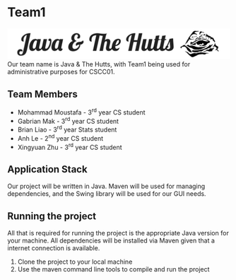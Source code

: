 # Team1
![alt text](logo.png "Team 1 Logo")
Our team name is Java & The Hutts, with Team1 being used for administrative purposes for CSCC01.

## Team Members
* Mohammad Moustafa - 3<sup>rd</sup> year CS student
* Gabrian Mak - 3<sup>rd</sup> year CS student
* Brian Liao - 3<sup>rd</sup> year Stats student
* Anh Le - 2<sup>nd</sup> year CS student
* Xingyuan Zhu - 3<sup>rd</sup> year CS student


## Application Stack
Our project will be written in Java. Maven will be used for managing dependencies, and the Swing library will be used for our GUI needs.

## Running the project
All that is required for running the project is the appropriate Java version for your machine. All dependencies will be installed via Maven given that a internet connection is available.

1. Clone the project to your local machine
2. Use the maven command line tools to compile and run the project